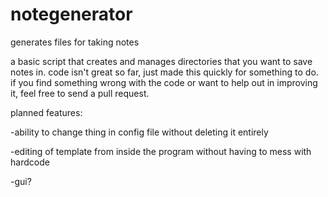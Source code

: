 # notegenerator
generates files for taking notes

a basic script that creates and manages directories that you want to save notes in. code isn't great so far, just made this quickly for something to do. if you find something wrong with the code or want to help out in improving it, feel free to send a pull request.

planned features:
  
  -ability to change thing in config file without deleting it entirely
  
  -editing of template from inside the program without having to mess with hardcode

  -gui?
